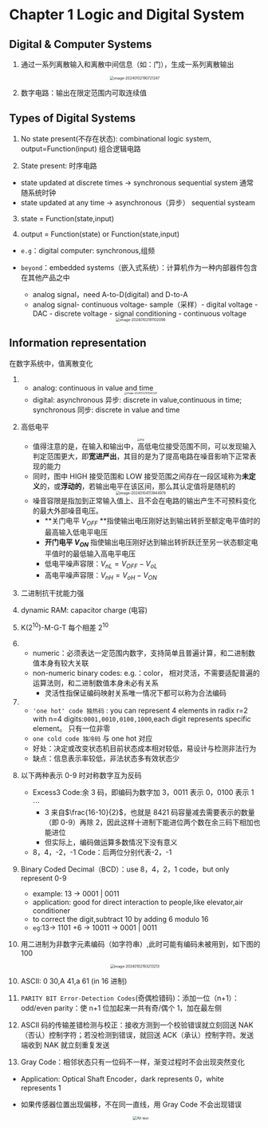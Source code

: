 # Chapter 1 Logic and Digital System

## Digital & Computer Systems

1. 通过一系列离散输入和离散中间信息（如：门），生成一系列离散输出

<div align="center"><img src="https://pixe1ran9e.oss-cn-hangzhou.aliyuncs.com/image-20240102190721247.png" alt="image-20240102190721247" style="zoom:50%;" /></div>

2. 数字电路：输出在限定范围内可取连续值

## Types of Digital Systems

1. No state present(不存在状态): combinational logic system, output=Function(input) 组合逻辑电路

2. State present: 时序电路

- state updated at discrete times -> synchronous sequential system 通常随系统时钟
- state updated at any time -> asynchronous（异步） sequential systeam

3. state = Function(state,input)

4. output = Function(state) or Function(state,input)

- `e.g`：digital computer: synchronous,组频

- `beyond`：embedded systems（嵌入式系统）：计算机作为一种内部器件包含在其他产品之中

  - analog signal，need A-to-D(digital) and D-to-A
  - analog signal- continuous voltage- sample（采样）- digital voltage - DAC - discrete voltage - signal conditioning - continuous voltage

  <div align="center"><img src="https://pixe1ran9e.oss-cn-hangzhou.aliyuncs.com/image-20240102191102098.png" alt="image-20240102191102098" style="zoom:50%;" /></div>

## Information representation

在数字系统中，值离散变化

1. - analog: continuous in value and time

   <div align="center"><img src="https://pixe1ran9e.oss-cn-hangzhou.aliyuncs.com/image-20240102191540320.png" alt="image-20240102191540320" style="zoom:33%;" /></div>

   - digital: asynchronous 异步: discrete in value,continuous in time; synchronous 同步: discrete in value and time

2. 高低电平

   <div align="center"><img src="https://note.isshikih.top/cour_note/D2QD_DigitalDesign/img/1.png" alt="img" style="zoom: 33%;" /></div>

   - 值得注意的是，在输入和输出中，高低电位接受范围不同，可以发现输入判定范围更大，即**宽进严出**，其目的是为了提高电路在噪音影响下正常表现的能力
   - 同时，图中 HIGH 接受范围和 LOW 接受范围之间存在一段区域称为**未定义**的，或**浮动的**，若输出电平在该区间，那么其认定值将是随机的

   <div align="center"><img src="https://pixe1ran9e.oss-cn-hangzhou.aliyuncs.com/image-20240104113944978.png" alt="image-20240104113944978" style="zoom:50%;" /></div>

   - 噪音容限是指加到正常输入值上、且不会在电路的输出产生不可预料变化的最大外部噪音电压。
     - **关门电平 $V _{OFF}$ **指使输出电压刚好达到输出转折至额定电平值时的最高输入低电平电压
     - **开门电平 $V _{ON}$** 指使输出电压刚好达到输出转折跃迁至另一状态额定电平值时的最低输入高电平电压
     - 低电平噪声容限：$V _{nL}=V _{OFF} - V _{oL}$
     - 高电平噪声容限：$V _{nH}=V _{oH} - V _{ON}$

3. 二进制抗干扰能力强

4. dynamic RAM: capacitor charge (电容)

5. K($2^{10}$)-M-G-T 每个相差 $2^{10}$

6. - numeric：必须表达一定范围内数字，支持简单且普遍计算，和二进制数值本身有较大关联
   - non-numeric binary codes: e.g.：color， 相对灵活，不需要适配普遍的运算法则，和二进制数值本身未必有关系
     - 灵活性指保证编码映射关系唯一情况下都可以称为合法编码

7. - `'one hot' code 独热码` : you can represent 4 elements in radix r=2 with n=4 digits:`0001,0010,0100,1000`,each digit represents specific element。 只有一位非零
   - `one cold code 独冷码` 与 one hot 对应
   - 好处：决定或改变状态机目前状态成本相对较低，易设计与检测非法行为
   - 缺点：信息表示率较低，非法状态多有效状态少

8. 以下两种表示 0-9 时对称数字互为反码

   - Excess3 Code:余 3 码，即编码为数字加 3，0011 表示 0，0100 表示 1 $\cdots$
     - 3 来自$\frac{16-10}{2}$，也就是 8421 码容量减去需要表示的数量（即 0-9）再除 2，因此这样十进制下能进位两个数在余三码下相加也能进位
     - 但实际上，编码做运算多数情况下没有意义
   - 8，4，-2，-1 Code：后两位分别代表-2，-1

9. Binary Coded Decimal（BCD）：use 8，4，2，1 code，but only represent 0-9

   - example: 13 -> 0001 | 0011
   - application: good for direct interaction to people,like elevator,air conditioner
   - to correct the digit,subtract 10 by adding 6 modulo 16
   - `eg`:13-> 1101 +6 -> 10011 -> 0001 | 0011

10. 用二进制为非数字元素编码（如字符串）,此时可能有编码未被用到，如下图的 100

<div align="center"><img src="https://pixe1ran9e.oss-cn-hangzhou.aliyuncs.com/image-20240102193213213.png" alt="image-20240102193213213" style="zoom:50%;" /></div>

10. ASCII: 0 30,A 41,a 61 (in 16 进制)

11. `PARITY BIT Error-Detection Codes`(奇偶检错码)：添加一位（n+1）：odd/even parity：使 n+1 位加起来一共有奇/偶个 1，加在最左侧

12. ASCII 码的传输差错检测与校正：接收方测到一个校验错误就立刻回送 NAK（否认）控制字符；若没检测到错误，就回送 ACK（承认）控制字符。发送端收到 NAK 就立刻重复发送

13. Gray Code：相邻状态只有一位码不一样，渐变过程时不会出现突然变化

- Application: Optical Shaft Encoder，dark represents 0，white represents 1

- 如果传感器位置出现偏移，不在同一直线，用 Gray Code 不会出现错误
  
  <div align="center"><img src="https://pixe1ran9e.oss-cn-hangzhou.aliyuncs.com/image.png" alt="Alt text" style="zoom:50%;" /></div>
